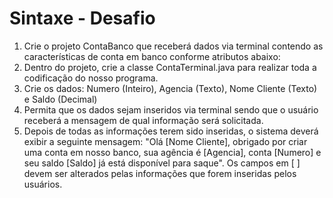 # Sintaxe - Desafio

<ol>
<li>Crie o projeto ContaBanco que receberá dados via terminal contendo as características de conta em banco conforme atributos abaixo:</li>

<li>Dentro do projeto, crie a classe ContaTerminal.java para realizar toda a codificação do nosso programa.</li>

<li>Crie os dados: Numero (Inteiro), Agencia (Texto), Nome Cliente	(Texto) e Saldo	(Decimal)</li>

<li>Permita que os dados sejam inseridos via terminal sendo que o usuário receberá a mensagem de qual informação será solicitada.</li>

<li>Depois de todas as informações terem sido inseridas, o sistema deverá exibir a seguinte mensagem:
"Olá [Nome Cliente], obrigado por criar uma conta em nosso banco, sua agência é [Agencia], conta [Numero] e seu saldo [Saldo] já está disponível para saque".
Os campos em [ ] devem ser alterados pelas informações que forem inseridas pelos usuários.</li>
</ol>
